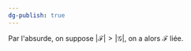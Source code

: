 ```yaml
---
dg-publish: true
---
```


Par l'absurde, on suppose $\left| \mathcal{F} \right|> \left| \mathcal{G} \right|$, on a alors $\mathcal{F}$ liée.